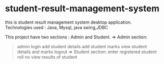 # student-result-management-system
this is student result management system desktop application.
Technologies used : Java, Mysql, java swing,JDBC

This project have two sections : Admin and Student.
=> Admin section:
> admin login
> add student details
> add student marks
> view student details and marks
> logout
=> Student section:
> enter registered student roll no
> view results of student
